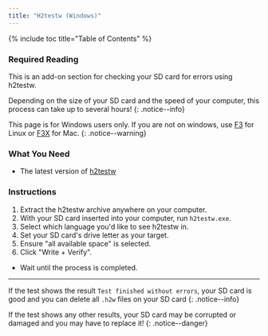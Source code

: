 ```yaml
---
title: "H2testw (Windows)"
---
```


{% include toc title="Table of Contents" %}

### Required Reading

This is an add-on section for checking your SD card for errors using h2testw.

Depending on the size of your SD card and the speed of your computer, this process can take up to several hours!
{: .notice--info}

This page is for Windows users only. If you are not on windows, use [F3](f3-(linux)) for Linux or [F3X](f3x-(mac)) for Mac.
{: .notice--warning}

### What You Need

* The latest version of [h2testw](http://www.heise.de/ct/Redaktion/bo/downloads/h2testw_1.4.zip)

### Instructions

1. Extract the h2testw archive anywhere on your computer.
2. With your SD card inserted into your computer, run `h2testw.exe`.
3. Select which language you'd like to see h2testw in.
4. Set your SD card's drive letter as your target.
5. Ensure "all available space" is selected.
6. Click "Write + Verify".
- Wait until the process is completed.

___

If the test shows the result `Test finished without errors`, your SD card is good and you can delete all `.h2w` files on your SD card
{: .notice--info}

If the test shows any other results, your SD card may be corrupted or damaged and you may have to replace it!
{: .notice--danger}
